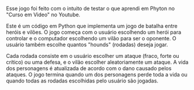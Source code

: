 Esse jogo foi feito com o intuito de testar o que aprendi em Phyton no "Curso em Video" no Youtube.

Este é um código em Python que implementa um jogo de batalha entre heróis e vilões. 
O jogo começa com o usuário escolhendo um herói para controlar e o computador 
escolhendo um vilão para ser o oponente. 
O usuário também escolhe quantos "hounds" (rodadas) deseja jogar.

Cada rodada consiste em o usuário escolher um ataque (fraco, forte ou crítico) ou uma defesa, e o vilão escolher aleatoriamente um ataque. 
A vida dos personagens é atualizada de acordo com o dano causado pelos ataques. 
O jogo termina quando um dos personagens perde toda a vida ou quando todas as rodadas escolhidas pelo usuário são jogadas.
